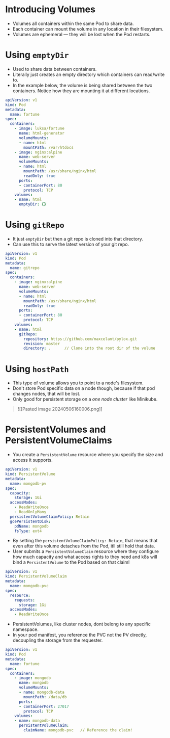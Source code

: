 # Introducing Volumes
- Volumes all containers within the same Pod to share data.
- Each container can mount the volume in any location in their filesystem.
- Volumes are ephemeral — they will be lost when the Pod restarts.

# Using `emptyDir`
- Used to share data between containers.
- Literally just creates an empty directory which containers can read/write to.
- In the example below, the volume is being shared between the two containers. Notice how they are mounting it at different locations.

```yaml
apiVersion: v1
kind: Pod
metadata:
  name: fortune
spec:
  containers:
	- image: luksa/fortune
	  name: html-generator
	  volumeMounts:
	  - name: html
	    mountPath: /var/htdocs
	- image: nginx:alpine
	  name: web-server
	  volumeMounts:
	  - name: html
		mountPath: /usr/share/nginx/html
	    readOnly: true
	  ports:
	  - containerPort: 80
	    protocol: TCP
	volumes:
	- name: html
	  emptyDir: {}
```

# Using `gitRepo`
- It just `emptyDir` but then a git repo is cloned into that directory.
- Can use this to serve the latest version of your git repo.

```yaml
apiVersion: v1
kind: Pod
metadata:
  name: gitrepo
spec:
  containers:
	- image: nginx:alpine
	  name: web-server
	  volumeMounts:
	  - name: html
		mountPath: /usr/share/nginx/html
	    readOnly: true
	  ports:
	  - containerPort: 80
	    protocol: TCP
	volumes:
	- name: html
	  gitRepo:
	    repository: https://github.com/maxcelant/pylox.git
	    revision: master
	    directory: .      // Clone into the root dir of the volume
```

# Using `hostPath`
- This type of volume allows you to point to a node's filesystem.
- Don't store Pod specific data on a node though, because if that pod changes nodes, that will be lost.
- Only good for persistent storage on a _one node cluster_ like Minikube.
>![[Pasted image 20240506160006.png]]

# PersistentVolumes and PersistentVolumeClaims
- You create a `PersistentVolume` resource where you specify the size and access it supports.

```yaml
apiVersion: v1
kind: PersistentVolume
metadata:
  name: mongodb-pv
spec:
  capacity:
    storage: 1Gi
  accessModes:
    - ReadWriteOnce
    - ReadOnlyMany
  persistentVolumeClaimPolicy: Retain
  gcePersistentDisk:
    pdName: mongodb
    fsType: ext4
```

- By setting the `persistentVolumeClaimPolicy: Retain`, that means that even after this volume detaches from the Pod, itll still hold that data.
- User submits a `PersistentVolumeClaim` resource where they configure how much capacity and what access rights to they need and k8s will bind a `PersistentVolume` to the Pod based on that claim!

```yaml
apiVersion: v1
kind: PersistentVolumeClaim
metadata:
  name: mongodb-pvc
spec:
  resource:
    requests:
      storage: 1Gi
  accessModes:
    - ReadWriteOnce
```

- PersistentVolumes, like cluster nodes, dont belong to any specific namespace.
- In your pod manifest, you reference the PVC not the PV directly, decoupling the storage from the requester.

```yaml
apiVersion: v1
kind: Pod
metadata:
  name: fortune
spec:
  containers:
	- image: mongodb
	  name: mongodb
	  volumeMounts:
	  - name: mongodb-data
		mountPath: /data/db
	  ports:
	  - containerPort: 27017
	    protocol: TCP
	volumes:
	- name: mongodb-data
	  persistentVolumeClaim:
	    claimName: mongodb-pvc   // Reference the claim!
```

